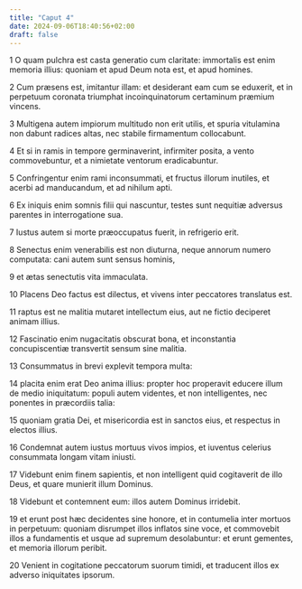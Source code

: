 ```yaml
---
title: "Caput 4"
date: 2024-09-06T18:40:56+02:00
draft: false
---
```




1 O quam pulchra est casta generatio cum claritate: immortalis est enim memoria illius: quoniam et apud Deum nota est, et apud homines.

2 Cum præsens est, imitantur illam: et desiderant eam cum se eduxerit, et in perpetuum coronata triumphat incoinquinatorum certaminum præmium vincens.

3 Multigena autem impiorum multitudo non erit utilis, et spuria vitulamina non dabunt radices altas, nec stabile firmamentum collocabunt.

4 Et si in ramis in tempore germinaverint, infirmiter posita, a vento commovebuntur, et a nimietate ventorum eradicabuntur.

5 Confringentur enim rami inconsummati, et fructus illorum inutiles, et acerbi ad manducandum, et ad nihilum apti.

6 Ex iniquis enim somnis filii qui nascuntur, testes sunt nequitiæ adversus parentes in interrogatione sua.

7 Iustus autem si morte præoccupatus fuerit, in refrigerio erit.

8 Senectus enim venerabilis est non diuturna, neque annorum numero computata: cani autem sunt sensus hominis,

9 et ætas senectutis vita immaculata.

10 Placens Deo factus est dilectus, et vivens inter peccatores translatus est.

11 raptus est ne malitia mutaret intellectum eius, aut ne fictio deciperet animam illius.

12 Fascinatio enim nugacitatis obscurat bona, et inconstantia concupiscentiæ transvertit sensum sine malitia.

13 Consummatus in brevi explevit tempora multa:

14 placita enim erat Deo anima illius: propter hoc properavit educere illum de medio iniquitatum: populi autem videntes, et non intelligentes, nec ponentes in præcordiis talia:

15 quoniam gratia Dei, et misericordia est in sanctos eius, et respectus in electos illius.

16 Condemnat autem iustus mortuus vivos impios, et iuventus celerius consummata longam vitam iniusti.

17 Videbunt enim finem sapientis, et non intelligent quid cogitaverit de illo Deus, et quare munierit illum Dominus.

18 Videbunt et contemnent eum: illos autem Dominus irridebit.

19 et erunt post hæc decidentes sine honore, et in contumelia inter mortuos in perpetuum: quoniam disrumpet illos inflatos sine voce, et commovebit illos a fundamentis et usque ad supremum desolabuntur: et erunt gementes, et memoria illorum peribit.

20 Venient in cogitatione peccatorum suorum timidi, et traducent illos ex adverso iniquitates ipsorum.

